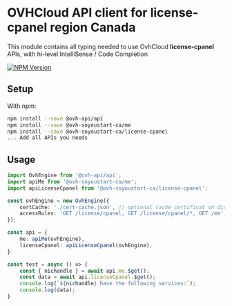 # OVHCloud API client for **license-cpanel** region Canada

This module contains all typing needed to use OvhCloud **license-cpanel** APIs, with hi-level IntelliSense / Code Completion

[![NPM Version](https://img.shields.io/npm/v/@ovh-soyoustart-ca/license-cpanel.svg?style=flat)](https://www.npmjs.org/package/@ovh-soyoustart-ca/license-cpanel)

## Setup

With npm:

```bash
npm install --save @ovh-api/api
npm install --save @ovh-soyoustart-ca/me
npm install --save @ovh-soyoustart-ca/license-cpanel
... Add all APIs you needs
```

## Usage

```typescript
import OvhEngine from '@ovh-api/api';
import apiMe from '@ovh-soyoustart-ca/me';
import apiLicenseCpanel from '@ovh-soyoustart-ca/license-cpanel';

const ovhEngine = new OvhEngine({ 
    certCache: './cert-cache.json', // optional cache certificat on disk.
    accessRules: 'GET /license/cpanel, GET /license/cpanel/*, GET /me', // optional limit the requested privileges.
});

const api = {
    me: apiMe(ovhEngine),
    licenseCpanel: apiLicenseCpanel(ovhEngine),
}

const test = async () => {
    const { nichandle } = await api.me.$get();
    const data = await api.licenseCpanel.$get();
    console.log(`${nichandle} have the following services:`);
    console.log(data);
}
```
